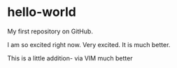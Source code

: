 hello-world
===========

My first repository on GitHub.

I am so excited right now. Very excited. It is much better. 

This is a little addition- via VIM
much better
